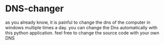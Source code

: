# DNS-changer
as you already know, it is painful to change the dns of the computer in windows multiple times a day.
you can change the Dns automatically with this python application.
feel free to change the source code with your own DNS
